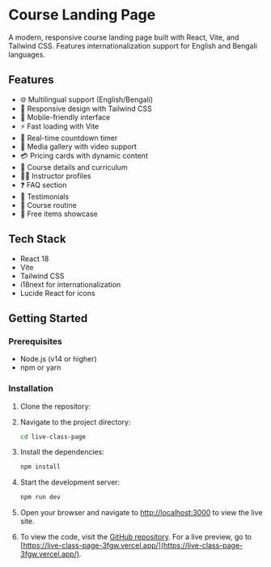 # Course Landing Page

A modern, responsive course landing page built with React, Vite, and Tailwind CSS. Features internationalization support for English and Bengali languages.

## Features

- 🌐 Multilingual support (English/Bengali)
- 🎨 Responsive design with Tailwind CSS
- 📱 Mobile-friendly interface
- ⚡ Fast loading with Vite
- 🔄 Real-time countdown timer
- 🎥 Media gallery with video support
- 💳 Pricing cards with dynamic content
- 📝 Course details and curriculum
- 👨‍🏫 Instructor profiles
- ❓ FAQ section
- 💬 Testimonials
- 📅 Course routine
- 🎁 Free items showcase

## Tech Stack

- React 18
- Vite
- Tailwind CSS
- i18next for internationalization
- Lucide React for icons

## Getting Started

### Prerequisites

- Node.js (v14 or higher)
- npm or yarn

### Installation

1. Clone the repository:
2. Navigate to the project directory:
   ```bash
   cd live-class-page
   ```
3. Install the dependencies:
   ```bash
   npm install
   ```

4. Start the development server:
   ```bash
   npm run dev
   ```

5. Open your browser and navigate to [http://localhost:3000](http://localhost:3000) to view the live site.

6. To view the code, visit the [GitHub repository](https://github.com/zaba-mubassarah/live-class-page). For a live preview, go to [https://live-class-page-3fgw.vercel.app/](https://live-class-page-3fgw.vercel.app/).

